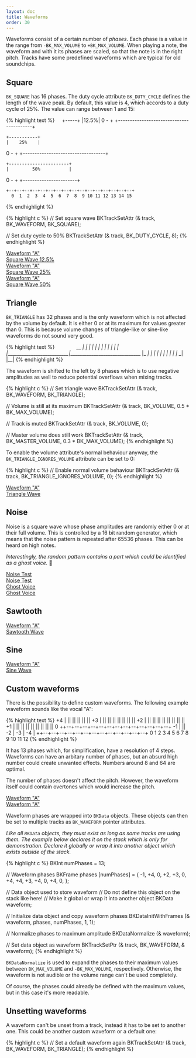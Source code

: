 ```yaml
---
layout: doc
title: Waveforms
order: 30
---
```


Waveforms consist of a certain number of *phases*. Each phase is a value in the range from `-BK_MAX_VOLUME` to `+BK_MAX_VOLUME`. When playing a note, the waveform and with it its phases are scaled, so that the note is in the right pitch. Tracks have some predefined waveforms which are typical for old soundchips.

## Square

`BK_SQUARE` has 16 phases. The duty cycle attribute `BK_DUTY_CYCLE` defines the length of the wave peak. By default, this value is 4, which accords to a duty cycle of 25%. The value can range between 1 and 15:

{% highlight text %}
    +-----+
    |12.5%|
0 - +     +-----------------------------------------+

    +-----------+
    |    25%    |
0 - +           +-----------------------------------+

    +-----------------------+
    |         50%           |
0 - +                       +-----------------------+

    +--+--+--+--+--+--+--+--+--+--+--+--+--+--+--+--+
      0  1  2  3  4  5  6  7  8  9 10 11 12 13 14 15
{% endhighlight %}

{% highlight c %}
// Set square wave
BKTrackSetAttr (& track, BK_WAVEFORM, BK_SQUARE);

// Set duty cycle to 50%
BKTrackSetAttr (& track, BK_DUTY_CYCLE, 8);
{% endhighlight %}

<div class="buttons">
	<div class="player" data-volume="0.7">
		<a href="{{ "/assets/sound/waveforms/waveform-square-2.mp3" | prepend: site.baseurl }}" class="button">
			Waveform "A"
		</a>
		<div class="label"><a href="{{ "/assets/sound/waveforms/waveform-square-2.mp3" | prepend: site.baseurl }}">Square Wave 12.5%</a></div>
	</div>
	<div class="player" data-volume="0.7">
		<a href="{{ "/assets/sound/waveforms/waveform-square-4.mp3" | prepend: site.baseurl }}" class="button">
			Waveform "A"
		</a>
		<div class="label"><a href="{{ "/assets/sound/waveforms/waveform-square-4.mp3" | prepend: site.baseurl }}">Square Wave 25%</a></div>
	</div>
	<div class="player" data-volume="0.7">
		<a href="{{ "/assets/sound/waveforms/waveform-square-8.mp3" | prepend: site.baseurl }}" class="button">
			Waveform "A"
		</a>
		<div class="label"><a href="{{ "/assets/sound/waveforms/waveform-square-8.mp3" | prepend: site.baseurl }}">Square Wave 50%</a></div>
	</div>
</div>

## Triangle

`BK_TRIANGLE` has 32 phases and is the only waveform which is not affected by the volume by default. It is either 0 or at its maximum for values greater than 0. This is because volume changes of triangle-like or sine-like waveforms do not sound very good.

{% highlight text %}
              __
            _|  |_
          _|      |_
        _|          |_
      _|              |_
    _|                  |_
  _|                      |_
_|__________________________|_______________________________
                               |_                        _|
                                 |_                    _|
                                   |_                _|
                                     |_            _|
                                       |_        _|
                                         |_    _|
                                           |__|
{% endhighlight %}

The waveform is shifted to the left by 8 phases which is to use negative amplitudes as well to reduce potential overflows when mixing tracks.

{% highlight c %}
// Set triangle wave
BKTrackSetAttr (& track, BK_WAVEFORM, BK_TRIANGLE);

// Volume is still at its maximum
BKTrackSetAttr (& track, BK_VOLUME, 0.5 * BK_MAX_VOLUME);

// Track is muted
BKTrackSetAttr (& track, BK_VOLUME, 0);

// Master volume does still work
BKTrackSetAttr (& track, BK_MASTER_VOLUME, 0.3 * BK_MAX_VOLUME);
{% endhighlight %}

To enable the volume attribute's normal behaviour anyway, the `BK_TRIANGLE_IGNORES_VOLUME` attribute can be set to 0:

{% highlight c %}
// Enable normal volume behaviour
BKTrackSetAttr (& track, BK_TRIANGLE_IGNORES_VOLUME, 0);
{% endhighlight %}

<div class="buttons">
	<div class="player" data-volume="0.7">
		<a href="{{ "/assets/sound/waveforms/waveform-triangle.mp3" | prepend: site.baseurl }}" class="button">
			Waveform "A"
		</a>
		<div class="label"><a href="{{ "/assets/sound/waveforms/waveform-triangle.mp3" | prepend: site.baseurl }}">Triangle Wave</a></div>
	</div>
</div>

## Noise

Noise is a square wave whose phase amplitudes are randomly either 0 or at their full volume. This is controlled by a 16 bit random generator, which means that the noise pattern is repeated after 65536 phases. This can be heard on high notes.

*Interestingly, the random pattern contains a part which could be identified as a ghost voice.* 👻

<div class="buttons">
	<div class="player" data-volume="0.7">
		<a href="{{ "/assets/sound/waveforms/waveform-noise.mp3" | prepend: site.baseurl }}" class="button">
			Noise Test
		</a>
		<div class="label"><a href="{{ "/assets/sound/waveforms/waveform-noise.mp3" | prepend: site.baseurl }}">Noise Test</a></div>
	</div>
	<div class="player" data-volume="0.7">
		<a href="{{ "/assets/sound/waveforms/waveform-noise-ghost.mp3" | prepend: site.baseurl }}" class="button">
			Ghost Voice
		</a>
		<div class="label"><a href="{{ "/assets/sound/waveforms/waveform-noise-ghost.mp3" | prepend: site.baseurl }}">Ghost Voice</a></div>
	</div>
</div>

## Sawtooth

<div class="buttons">
	<div class="player" data-volume="0.7">
		<a href="{{ "/assets/sound/waveforms/waveform-sawtooth.mp3" | prepend: site.baseurl }}" class="button">
			Waveform "A"
		</a>
		<div class="label"><a href="{{ "/assets/sound/waveforms/waveform-sawtooth.mp3" | prepend: site.baseurl }}">Sawtooth Wave</a></div>
	</div>
</div>

## Sine

<div class="buttons">
	<div class="player" data-volume="0.7">
		<a href="{{ "/assets/sound/waveforms/waveform-sine.mp3" | prepend: site.baseurl }}" class="button">
			Waveform "A"
		</a>
		<div class="label"><a href="{{ "/assets/sound/waveforms/waveform-sine.mp3" | prepend: site.baseurl }}">Sine Wave</a></div>
	</div>
</div>

## Custom waveforms

There is the possibility to define custom waveforms. The following example waveform sounds like the vocal "A":

{% highlight text %}
+4 |    ||             || ||    ||    ||
+3 |    ||       ||    || || || ||    ||
+2 |    ||    || ||    || || || ||    ||
+1 |    ||    || ||    || || || ||    ||
 0 ++--+--+--+--+--+--+--+--+--+--+--+--+--+
-1 | ||
-2 |
-3 |
-4 |
   ++--+--+--+--+--+--+--+--+--+--+--+--+--+
      0  1  2  3  4  5  6  7  8  9 10 11 12
{% endhighlight %}

It has 13 phases which, for simplification, have a resolution of 4 steps. Waveforms can have an arbitary number of phases, but an absurd high number could create unwanted effects. Numbers around 8 and 64 are optimal.

The number of phases doesn't affect the pitch. However, the waveform itself could contain overtones which would increase the pitch.

<div class="buttons">
	<div class="player" data-volume="0.7">
		<a href="{{ "/assets/sound/waveforms/waveform-a.mp3" | prepend: site.baseurl }}" class="button">
			Waveform "A"
		</a>
		<div class="label"><a href="{{ "/assets/sound/waveforms/waveform-a.mp3" | prepend: site.baseurl }}">Waveform "A"</a></div>
	</div>
</div>

Waveform phases are wrapped into `BKData` objects. These objects can then be set to multiple tracks as `BK_WAVEFORM` pointer attributes.

*Like all `BKData` objects, they must exist as long as some tracks are using them. The example below declares it on the stack which is only for demonstration. Declare it globally or wrap it into another object which exists outside of the stack.*

{% highlight c %}
BKInt numPhases = 13;

// Waveform phases
BKFrame phases [numPhases] = {
	-1, +4, 0, +2, +3, 0, +4, +4, +3, +4, 0, +4, 0,
};

// Data object used to store waveform
// Do not define this object on the stack like here!
// Make it global or wrap it into another object
BKData waveform;

// Initialize data object and copy waveform phases
BKDataInitWithFrames (& waveform, phases, numPhases, 1, 1);

// Normalize phases to maximum amplitude
BKDataNormalize (& waveform);

// Set data object as waveform
BKTrackSetPtr (& track, BK_WAVEFORM, & waveform);
{% endhighlight %}

`BKDataNormalize` is used to expand the phases to their maximum values between `BK_MAX_VOLUME` and `-BK_MAX_VOLUME`, respectively. Otherwise, the waveform is not audible or the volume range can't be used completely.

Of course, the phases could already be defined with the maximum values, but in this case it's more readable.

## Unsetting waveforms

A waveform can't be unset from a track, instead it has to be set to another one. This could be another custom waveform or a default one:

{% highlight c %}
// Set a default waveform again
BKTrackSetAttr (& track, BK_WAVEFORM, BK_TRIANGLE);
{% endhighlight %}
